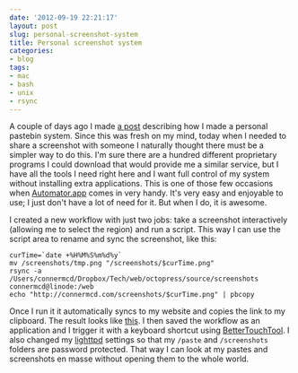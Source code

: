 ```yaml
---
date: '2012-09-19 22:21:17'
layout: post
slug: personal-screenshot-system
title: Personal screenshot system
categories:
- blog
tags:
- mac
- bash
- unix
- rsync
---
```


A couple of days ago I made [a post][pastebin] describing how I made a personal pastebin system. Since this was fresh on my mind, today when I needed to share a screenshot with someone I naturally thought there must be a simpler way to do this. I'm sure there are a hundred different proprietary programs I could download that would provide me a similar service, but I have all the tools I need right here and I want full control of my system without installing extra applications. This is one of those few occasions when [Automator.app][automator] comes in very handy. It's very easy and enjoyable to use; I just don't have a lot of need for it. But when I do, it is awesome.

I created a new workflow with just two jobs: take a screenshot interactively (allowing me to select the region) and run a script. This way I can use the script area to rename and sync the screenshot, like this:

```
curTime=`date +%H%M%S%m%d%y`
mv /screenshots/tmp.png "/screenshots/$curTime.png"
rsync -a /Users/connermcd/Dropbox/Tech/web/octopress/source/screenshots connermcd@linode:/web
echo "http://connermcd.com/screenshots/$curTime.png" | pbcopy
```

Once I run it it automatically syncs to my website and copies the link to my clipboard. The result looks like [this][example]. I then saved the workflow as an application and I trigger it with a keyboard shortcut using [BetterTouchTool][BTT]. I also changed my [lighttpd][lighttpd] settings so that my `/paste` and `/screenshots` folders are password protected. That way I can look at my pastes and screenshots en masse without opening them to the whole world.

   [pastebin]: http://connermcd.com/blog/2012/09/17/personal-pastebin-system.html
   [automator]: http://www.automatorapp.com/
   [example]: http://connermcd.com/screenshots/223821091912.png
   [BTT]: http://blog.boastr.net/
   [lighttpd]: http://www.lighttpd.net/
